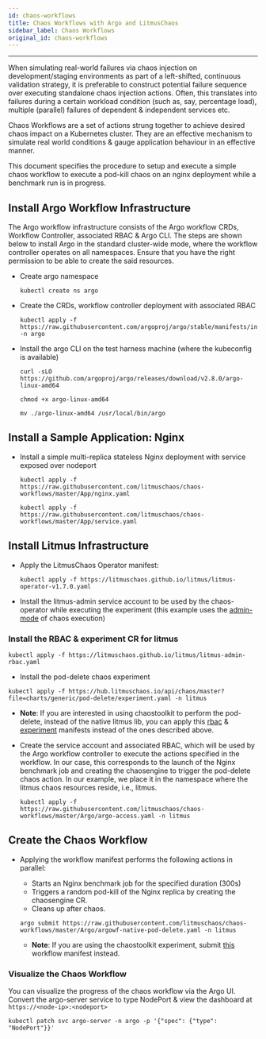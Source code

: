 ```yaml
---
id: chaos-workflows
title: Chaos Workflows with Argo and LitmusChaos
sidebar_label: Chaos Workflows
original_id: chaos-workflows
---
```


---

When simulating real-world failures via chaos injection on development/staging environments as part of a left-shifted,
continuous validation strategy, it is preferable to construct potential failure sequence over executing standalone chaos
injection actions. Often, this translates into failures during a certain workload condition (such as, say, percentage load),
multiple (parallel) failures of dependent & independent services etc.

Chaos Workflows are a set of actions strung together to achieve desired chaos impact on a Kubernetes cluster.
They are an effective mechanism to simulate real world conditions & gauge application behaviour in an effective manner.

This document specifies the procedure to setup and execute a simple chaos workflow to execute a pod-kill chaos on
an nginx deployment while a benchmark run is in progress.

## Install Argo Workflow Infrastructure

The Argo workflow infrastructure consists of the Argo workflow CRDs, Workflow Controller, associated RBAC & Argo CLI.
The steps are shown below to install Argo in the standard cluster-wide mode, where the workflow controller operates on all
namespaces. Ensure that you have the right permission to be able to create the said resources.

- Create argo namespace

  ```
  kubectl create ns argo
  ```

- Create the CRDs, workflow controller deployment with associated RBAC

  ```
  kubectl apply -f https://raw.githubusercontent.com/argoproj/argo/stable/manifests/install.yaml -n argo
  ```

- Install the argo CLI on the test harness machine (where the kubeconfig is available)

  ```
  curl -sLO https://github.com/argoproj/argo/releases/download/v2.8.0/argo-linux-amd64
  ```

  ```
  chmod +x argo-linux-amd64
  ```

  ```
  mv ./argo-linux-amd64 /usr/local/bin/argo
  ```

## Install a Sample Application: Nginx

- Install a simple multi-replica stateless Nginx deployment with service exposed over nodeport

  ```
  kubectl apply -f https://raw.githubusercontent.com/litmuschaos/chaos-workflows/master/App/nginx.yaml
  ```

  ```
  kubectl apply -f https://raw.githubusercontent.com/litmuschaos/chaos-workflows/master/App/service.yaml
  ```

## Install Litmus Infrastructure

- Apply the LitmusChaos Operator manifest:

  ```
  kubectl apply -f https://litmuschaos.github.io/litmus/litmus-operator-v1.7.0.yaml
  ```

- Install the litmus-admin service account to be used by the chaos-operator while executing the experiment (this example
  uses the [admin-mode](https://docs.litmuschaos.io/docs/next/admin-mode/) of chaos execution)

### Install the RBAC & experiment CR for litmus

```
kubectl apply -f https://litmuschaos.github.io/litmus/litmus-admin-rbac.yaml
```

- Install the pod-delete chaos experiment

```
kubectl apply -f https://hub.litmuschaos.io/api/chaos/master?file=charts/generic/pod-delete/experiment.yaml -n litmus
```

- **Note**: If you are interested in using chaostoolkit to perform the pod-delete, instead of the native litmus lib, you can apply
  this [rbac](https://github.com/litmuschaos/chaos-charts/tree/testing/charts/chaostoolkit/k8-pod-delete/Cluster/rbac-admin.yaml)
  & [experiment](https://hub.litmuschaos.io/api/chaos/1.7.0?file=charts/chaostoolkit/k8-pod-delete/experiment.yaml) manifests instead
  of the ones described above.

- Create the service account and associated RBAC, which will be used by the Argo workflow controller to execute the
  actions specified in the workflow. In our case, this corresponds to the launch of the Nginx benchmark job and creating
  the chaosengine to trigger the pod-delete chaos action. In our example, we place it in the namespace where the litmus
  chaos resources reside, i.e., litmus.

  ```
  kubectl apply -f https://raw.githubusercontent.com/litmuschaos/chaos-workflows/master/Argo/argo-access.yaml -n litmus
  ```

## Create the Chaos Workflow

- Applying the workflow manifest performs the following actions in parallel:

  - Starts an Nginx benchmark job for the specified duration (300s)
  - Triggers a random pod-kill of the Nginx replica by creating the chaosengine CR.
  - Cleans up after chaos.

  ```
  argo submit https://raw.githubusercontent.com/litmuschaos/chaos-workflows/master/Argo/argowf-native-pod-delete.yaml -n litmus
  ```

  - **Note**: If you are using the chaostoolkit experiment, submit [this](https://raw.githubusercontent.com/litmuschaos/chaos-workflows/master/Argo/argowf-chaos-admin.yaml) workflow manifest instead.

### Visualize the Chaos Workflow

You can visualize the progress of the chaos workflow via the Argo UI. Convert the argo-server service to type NodePort & view the dashboard at `https://<node-ip>:<nodeport>`

```
kubectl patch svc argo-server -n argo -p '{"spec": {"type": "NodePort"}}'
```
